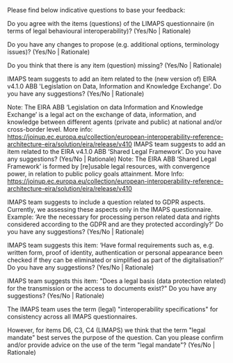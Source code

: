 Please find below indicative questions to base your feedback:

Do you agree with the items (questions) of the LIMAPS questionnaire (in terms of legal behavioural interoperability)? (Yes/No | Rationale)

Do you have any changes to propose (e.g. additional options, terminology issues)? (Yes/No | Rationale)

Do you think that there is any item (question) missing? (Yes/No | Rationale)

IMAPS team suggests to add an item related to the (new version of) EIRA v4.1.0 ABB 'Legislation on Data, Information and Knowledge Exchange'. Do you have any suggestions? (Yes/No | Rationale)

Note: The EIRA ABB ‘Legislation on data Information and Knowledge Exchange’ is a legal act on the exchange of data, information, and knowledge between different agents (private and public) at national and/or cross-border level. More info: https://joinup.ec.europa.eu/collection/european-interoperability-reference-architecture-eira/solution/eira/release/v410
IMAPS team suggests to add an item related to the EIRA v4.1.0 ABB ‘Shared Legal Framework’. Do you have any suggestions? (Yes/No | Rationale)
Note: The EIRA ABB ‘Shared Legal Framework’ is formed by [re]usable legal resources, with convergence power, in relation to public policy goals attainment. More Info: https://joinup.ec.europa.eu/collection/european-interoperability-reference-architecture-eira/solution/eira/release/v410

IMAPS team suggests to include a question related to GDPR aspects. Currently, we assessing these aspects only in the IMAPS questionnaire.
Example: ‘Are the necessary for processing person related data and rights considered according to the GDPR and are they protected accordingly?’ Do you have any suggestions? (Yes/No | Rationale)

IMAPS team suggests this item: ‘Have formal requirements such as, e.g. written form, proof of identity, authentication or personal appearance been checked if they can be eliminated or simplified as part of the digitalisation?’ Do you have any suggestions? (Yes/No | Rationale)

IMAPS team suggests this item: "Does a legal basis (data protection related) for the transmission or the access to documents exist?" Do you have any suggestions? (Yes/No | Rationale)

The IMAPS team uses the term (legal) "interoperability specifications" for consistency across all IMAPS questionnaires.

However, for items D6, C3, C4 (LIMAPS) we think that the term "legal mandate" best serves the purpose of the question. Can you please confirm and/or provide advice on the use of the term "legal mandate"? (Yes/No | Rationale)
